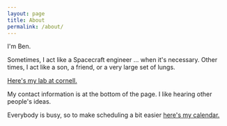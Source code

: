```yaml
---
layout: page
title: About
permalink: /about/
---
```

I'm Ben.
 
Sometimes, I act like a Spacecraft engineer ... when it's necessary. 
Other times, I act like a son, a friend, or a very large set of lungs. 

[Here's my lab at cornell.][lab]

My contact information is at the bottom of the page. I like hearing other people's ideas.

Everybody is busy, so to make scheduling a bit easier [here's my calendar.][cal]

[lab]:http://www.spacecraftresearch.com/
[cal]:/pages/calendar.html